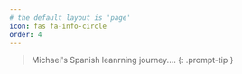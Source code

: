 ```yaml
---
# the default layout is 'page'
icon: fas fa-info-circle
order: 4
---
```


> Michael's Spanish leanrning journey....
{: .prompt-tip }

